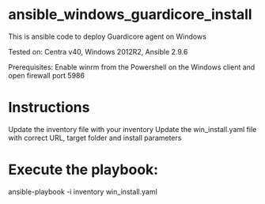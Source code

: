 # ansible_windows_guardicore_install

This is ansible code to deploy Guardicore agent on Windows

Tested on: Centra v40, Windows 2012R2, Ansible 2.9.6

Prerequisites:
Enable winrm from the Powershell on the Windows client and open firewall port 5986

# Instructions
Update the inventory file with your inventory
Update the win_install.yaml file with correct URL, target folder and install parameters 

# Execute the playbook:
ansible-playbook -i inventory win_install.yaml
